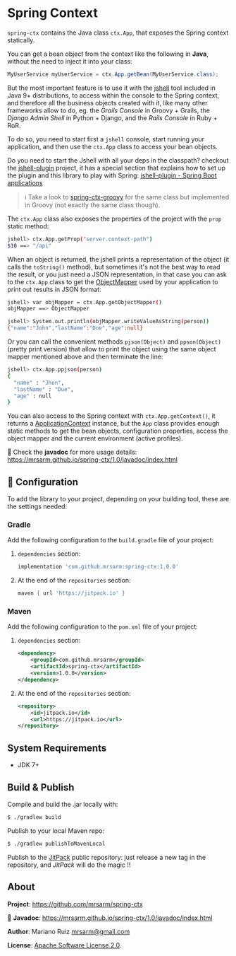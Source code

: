 Spring Context
==============

`spring-ctx` contains the Java class `ctx.App`, that
exposes the Spring context statically.

You can get a bean object from the context like the following in **Java**,
without the need to inject it into your class:

```java
MyUserService myUserService = ctx.App.getBean(MyUserService.class);
```

But the most important feature is to use it with the
[jshell](https://docs.oracle.com/javase/9/jshell/introduction-jshell.htm) tool
included in Java 9+ distributions, to access within the console
to the Spring context, and therefore all the business objects created with it,
like many other frameworks allow to do, eg. the *Grails Console* in Groovy + Grails,
the *Django Admin Shell* in Python + Django, and the *Rails Console* in Ruby + RoR.

To do so, you need to start first a `jshell` console, start running
your application, and then use the `ctx.App` class to access your
bean objects.

Do you need to start the Jshell with all your deps in the classpath?
checkout the [jshell-plugin](https://github.com/mrsarm/jshell-plugin) project, it
has a special section that explains how to set up the plugin and
this library to play with Spring:
[jshell-plugin - Spring Boot applications](https://github.com/mrsarm/jshell-plugin#spring-boot-applications)

> :information_source: Take a look to [spring-ctx-groovy](https://github.com/grayshirts/spring-ctx-groovy)
> for the same class but implemented in Groovy (not exactly the same class though).

The `ctx.App` class also exposes the properties of the project with the `prop` static method:

```bash
jshell> ctx.App.getProp("server.context-path")
$10 ==> "/api"
```

When an object is returned, the jshell prints a representation of the
object (it calls the `toString()` method), but sometimes it's not the
best way to read the result, or you just need a JSON representation,
in that case you can ask to the `ctx.App` class to get the
[ObjectMapper](https://docs.spring.io/spring-boot/docs/current/reference/html/howto-spring-mvc.html#howto-customize-the-jackson-objectmapper)
used by your application to print out results in JSON format:

```bash
jshell> var objMapper = ctx.App.getObjectMapper()
objMapper ==> ObjectMapper

jshell> System.out.println(objMapper.writeValueAsString(person))
{"name":"John","lastName":"Doe","age":null}
```

Or you can call the convenient methods `pjson(Object)` and `ppson(Object)`
(pretty print version) that allow to print the object using
the same object mapper mentioned above and then terminate the line:

```bash
jshell> ctx.App.ppjson(person)
{
  "name" : "Jhon",
  "lastName" : "Due",
  "age" : null
}
```

You can also access to the Spring context with `ctx.App.getContext()`, it
returns a [ApplicationContext](https://docs.spring.io/spring-framework/docs/current/javadoc-api/org/springframework/context/ApplicationContext.html)
instance, but the `App` class provides enough static methods to get
the bean objects, configuration properties, access the object mapper
and the current environment (active profiles).

:blue_book: Check the **javadoc** for more usage details:
https://mrsarm.github.io/spring-ctx/1.0/javadoc/index.html


:hammer: Configuration
----------------------

To add the library to your project, depending on your building
tool, these are the settings needed:

### Gradle

Add the following configuration to the `build.gradle` file
of your project:

1. `dependencies` section:

   ```groovy
   implementation 'com.github.mrsarm:spring-ctx:1.0.0'
   ```

2. At the end of the `repositories` section:

   ```groovy
   maven { url 'https://jitpack.io' }
   ```

### Maven

Add the following configuration to the `pom.xml` file
of your project:

1. `dependencies` section:

   ```xml
   <dependency>
       <groupId>com.github.mrsarm</groupId>
       <artifactId>spring-ctx</artifactId>
       <version>1.0.0</version>
   </dependency>
   ```

2. At the end of the `repositories` section:

   ```xml
   <repository>
       <id>jitpack.io</id>
       <url>https://jitpack.io</url>
   </repository>
   ```


System Requirements
-------------------

 * JDK 7+


Build & Publish
---------------

Compile and build the .jar locally with:

```bash
$ ./gradlew build
```

Publish to your local Maven repo:

```bash
$ ./gradlew publishToMavenLocal
```

Publish to the [JitPack](https://jitpack.io/) public repository:
just release a new tag in the repository, and _JitPack_ will do
the magic !!


About
-----

**Project**: https://github.com/mrsarm/spring-ctx

:blue_book: **Javadoc**: https://mrsarm.github.io/spring-ctx/1.0/javadoc/index.html

**Author**: Mariano Ruiz <mrsarm@gmail.com>

**License**: [Apache Software License 2.0](https://www.apache.org/licenses/LICENSE-2.0).
